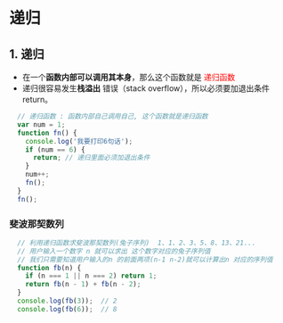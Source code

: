 # 递归

## 1. 递归
  - 在一个**函数内部可以调用其本身**，那么这个函数就是 <font color='red'> 递归函数 </font>
  - 递归很容易发生**栈溢出** 错误（stack overflow），所以必须要加退出条件 return。
  ```js
    // 递归函数 : 函数内部自己调用自己, 这个函数就是递归函数
    var num = 1;
    function fn() {
      console.log('我要打印6句话');
      if (num == 6) {
        return; // 递归里面必须加退出条件
      }
      num++;
      fn();
    }
    fn();
  ```

### 斐波那契数列

```js
  // 利用递归函数求斐波那契数列(兔子序列)  1、1、2、3、5、8、13、21...
  // 用户输入一个数字 n 就可以求出 这个数字对应的兔子序列值
  // 我们只需要知道用户输入的n 的前面两项(n-1 n-2)就可以计算出n 对应的序列值
  function fb(n) {
    if (n === 1 || n === 2) return 1;
    return fb(n - 1) + fb(n - 2);
  }
  console.log(fb(3));  // 2
  console.log(fb(6));  // 8
```